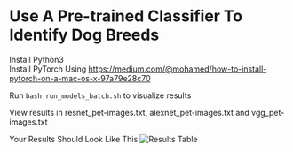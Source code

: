 # Use A Pre-trained Classifier To Identify Dog Breeds

Install Python3  
Install PyTorch Using https://medium.com/@mohamed/how-to-install-pytorch-on-a-mac-os-x-97a79e28c70

Run ``bash run_models_batch.sh`` to visualize results

View results in resnet_pet-images.txt, alexnet_pet-images.txt and vgg_pet-images.txt

Your Results Should Look Like This 
![Results Table](results.png)